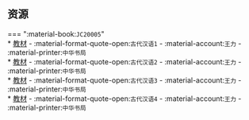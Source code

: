 ## 资源  
=== ":material-book:`JC20005`"  
    * [教材](http://api.cqu-openlib.cn/file?key=ix2En2dqzhva) - :material-format-quote-open:`古代汉语1` - :material-account:`王力` - :material-printer:`中华书局`  
    * [教材](http://api.cqu-openlib.cn/file?key=i8QWv2dqzlbe) - :material-format-quote-open:`古代汉语2` - :material-account:`王力` - :material-printer:`中华书局`  
    * [教材](http://api.cqu-openlib.cn/file?key=ilm192dqzsbg) - :material-format-quote-open:`古代汉语3` - :material-account:`王力` - :material-printer:`中华书局`  
    * [教材](http://api.cqu-openlib.cn/file?key=iDlla2dqzxyj) - :material-format-quote-open:`古代汉语4` - :material-account:`王力` - :material-printer:`中华书局`  